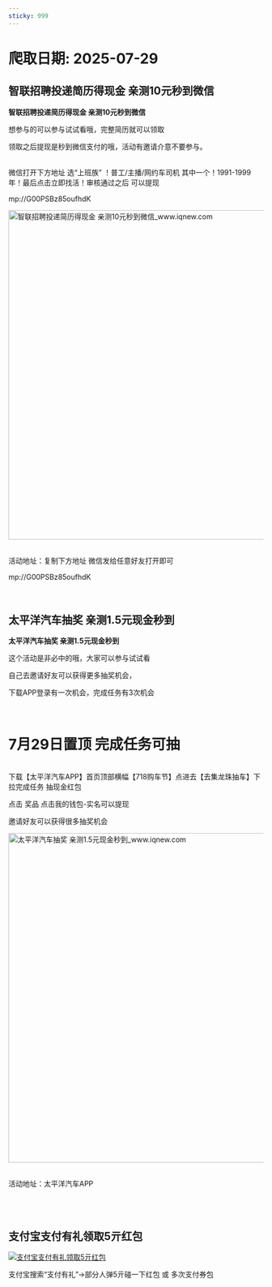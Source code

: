 ```yaml
---
sticky: 999
---
```

# 爬取日期: 2025-07-29
## 智联招聘投递简历得现金 亲测10元秒到微信

<p><strong>智联招聘投递简历得现金 亲测10元秒到微信</strong></p>
<p>想参与的可以参与试试看哦，完整简历就可以领取</p>
<p>领取之后提现是秒到微信支付的哦，活动有邀请介意不要参与。</p>
<p><br>微信打开下方地址 选“上班族” ！普工/主播/网约车司机 其中一个！1991-1999年！最后点击立即找活！审核通过之后 可以提现</p>
<p>mp://G00PSBz85oufhdK</p>
<p><img alt="智联招聘投递简历得现金 亲测10元秒到微信_www.iqnew.com" src="https://image.smallfawn.work/?url=https://img.iqnew.com/d/file/p/2025/07/29/f402aaad978a158d8d62b8bd94df99c8.jpg" style="width: 650px; *//* height: 704px;" referrerpolicy="no-referrer"></p>
<p><br>活动地址：复制下方地址 微信发给任意好友打开即可</p>
<p>mp://G00PSBz85oufhdK</p><br>
                    
                    
                

## 太平洋汽车抽奖 亲测1.5元现金秒到

<p><strong>太平洋汽车抽奖 亲测1.5元现金秒到</strong></p>
<p>这个活动是非必中的哦，大家可以参与试试看</p>
<p>自己去邀请好友可以获得更多抽奖机会，</p>
<p>下载APP登录有一次机会，完成任务有3次机会</p>
<p>&nbsp;</p>
<h1>7月29日置顶 完成任务可抽</h1>
<p><br>下载【太平洋汽车APP】首页顶部横幅【718购车节】点进去【去集龙珠抽车】下拉完成任务 抽现金红包</p>
<p>点击 奖品 点击我的钱包-实名可以提现&nbsp;</p>
<p>邀请好友可以获得很多抽奖机会</p>
<p><img alt="太平洋汽车抽奖 亲测1.5元现金秒到_www.iqnew.com" src="https://image.smallfawn.work/?url=https://img.iqnew.com/d/file/p/2025/07/23/af23fbe08a4b27c38e16893da2997457.jpg" style="width: 650px; *//* height: 704px;" referrerpolicy="no-referrer"></p>
<p><br>活动地址：太平洋汽车APP<br>&nbsp;</p><br>
                    
                    
                

## 支付宝支付有礼领取5亓红包
<p>
    <a rel="nofollow" target="_blank" href="https://www.qqhjy6.xyz/caiji/data/images/2025-07-25/1fd0a83ba322a8c4f9cbf27126fb1817.jpg"><img src="https://image.smallfawn.work/?url=https://www.qqhjy6.xyz/caiji/data/images/2025-07-25/1fd0a83ba322a8c4f9cbf27126fb1817.jpg" title="支付宝支付有礼领取5亓红包 " alt="支付宝支付有礼领取5亓红包 " referrerpolicy="no-referrer"></a> 
</p>
<p>
    支付宝搜索“支付有礼”-&gt;部分人弹5亓碰一下红包&nbsp;或&nbsp;多次支付券包
</p>

